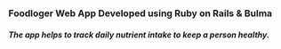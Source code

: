 ### Foodloger Web App Developed using Ruby on Rails & Bulma

##### The app helps to track daily nutrient intake to keep a person healthy.
